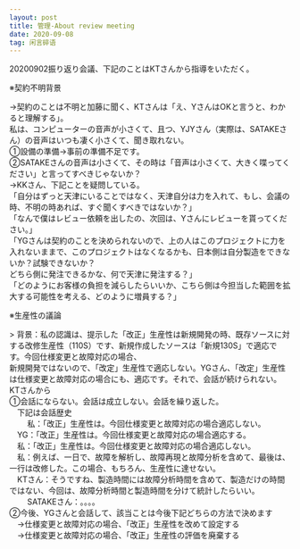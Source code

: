 ```yaml
---
layout: post
title: 管理-About review meeting
date: 2020-09-08 
tag: 闲言碎语
---
```


<p>20200902振り返り会議、下記のことはKTさんから指導をいただく。</p>

<p>※契約不明背景</p>
→契約のことは不明と加藤に聞く、KTさんは「え、YさんはOKと言うと、わかると理解する」。  <Br/>
私は、コンピューターの音声が小さくて、且つ、YJYさん（実際は、SATAKEさん）の音声はいつも凄く小さくて、聞き取れない。  <Br/>
  ①設備の準備→事前の準備不足です。  <Br/>
  ②SATAKEさんの音声は小さくて、その時は「音声は小さくて、大きく喋ってください」と言ってすべきじゃないか？  <Br/>
→KKさん、下記ことを疑問している。<Br/>
「自分はずっと天津にいることではなく、天津自分は力を入れて、もし、会議の時、不明の時あれば、すぐ聞くすべきではないか？」<Br/>  
「なんで僕はレビュー依頼を出したの、次回は、Yさんにレビューを貰ってください。」<Br/>  
「YGさんは契約のことを決められないので、上の人はこのプロジェクトに力を入れないままで、このプロジェクトはなくなるかも、日本側は自分製造をできないか？試験できないか？ <Br/> 
どちら側に発注できるかな、何で天津に発注する？」<Br/>  
「どのようにお客様の負担を減らしたらいいか、こちら側は今担当した範囲を拡大する可能性を考える、どのように増員する？」<Br/>  

<p>※生産性の議論</p>
> 背景：私の認識は、提示した「改正」生産性は新規開発の時、既存ソースに対する改修生産性（110S）です、新規作成したソースは「新規130S」で適応です。今回仕様変更と故障対応の場合、<Br/>  
新規開発ではないので、「改定」生産性で適応しない。YGさん、「改定」生産性は仕様変更と故障対応の場合にも、適応です。それで、会話が続けられない。<Br/>  
KTさんから<Br/>  
①会話にならない。会話は成立しない。会話を繰り返した。<Br/>  
　下記は会話歴史<Br/>　  
　私：「改正」生産性は。今回仕様変更と故障対応の場合適応しない。<Br/>  
　YG：「改正」生産性は。今回仕様変更と故障対応の場合適応する。<Br/>  
　私：「改正」生産性は。今回仕様変更と故障対応の場合適応しない。<Br/>  
　私：例えば、一日で、故障を解析し、故障再現と故障分析を含めて、最後は、一行は改修した。この場合、もちろん、生産性に達せない。<Br/>  
　KTさん：そうですね、製造時間には故障分析時間を含めて、製造だけの時間ではない、今回は、故障分析時間と製造時間を分けて統計したらいい。<Br/>　  
　SATAKEさん：。。。。<Br/>  
②今後、YGさんと会話して、該当ことは今後下記どちらの方法で決めます<Br/>  
　→仕様変更と故障対応の場合、「改正」生産性を改めて設定する<Br/>  
　→仕様変更と故障対応の場合、「改正」生産性の評価を廃棄する<Br/>  
 
 
